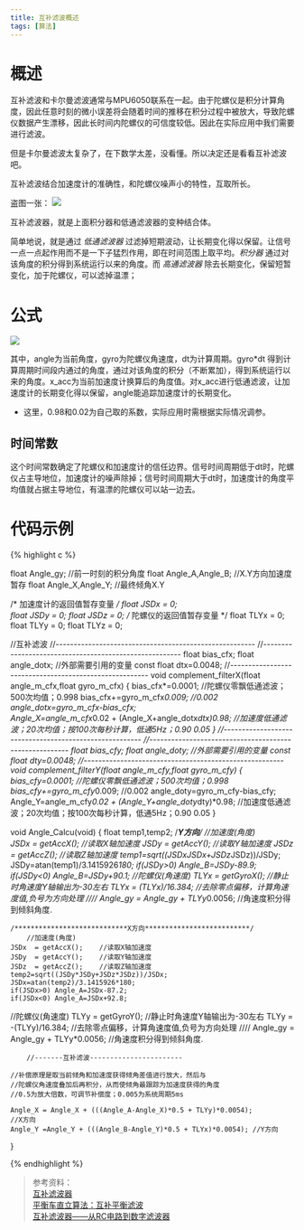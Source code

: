```yaml
---
title: 互补滤波概述
tags: [算法]
---
```


# 概述

互补滤波和卡尔曼滤波通常与MPU6050联系在一起。由于陀螺仪是积分计算角度，因此任意时刻的微小误差将会随着时间的推移在积分过程中被放大，导致陀螺仪数据产生漂移，因此长时间内陀螺仪的可信度较低。因此在实际应用中我们需要进行滤波。

但是卡尔曼滤波太复杂了，在下数学太差，没看懂。所以决定还是看看互补滤波吧。

互补滤波结合加速度计的准确性，和陀螺仪噪声小的特性，互取所长。

盗图一张：
![](http://img.blog.csdn.net/20160904133458193)

互补滤波器，就是上面积分器和低通滤波器的变种结合体。

简单地说，就是通过 *低通滤波器* 过滤掉短期波动，让长期变化得以保留。让信号一点一点起作用而不是一下子猛烈作用，即在时间范围上取平均。*积分器* 通过对该角度的积分得到系统运行以来的角度。而 *高通滤波器* 除去长期变化，保留短暂变化，加于陀螺仪，可以滤掉温漂；

# 公式

![](http://miaowlabs.com/img/wiki/complementary-filter-01.png)

其中，angle为当前角度，gyro为陀螺仪角速度，dt为计算周期。gyro*dt 得到计算周期时间段内通过的角度，通过对该角度的积分（不断累加），得到系统运行以来的角度。x_acc为当前加速度计换算后的角度值。对x_acc进行低通滤波，让加速度计的长期变化得以保留，angle能追踪加速度计的长期变化。

* 这里，0.98和0.02为自己取的系数，实际应用时需根据实际情况调参。

## 时间常数
这个时间常数确定了陀螺仪和加速度计的信任边界。信号时间周期低于dt时，陀螺仪占主导地位，加速度计的噪声除掉；信号时间周期大于dt时，加速度计的角度平均值就占据主导地位，有温漂的陀螺仪可以站一边去。


# 代码示例

{% highlight c %}

float Angle_gy;         //前一时刻的积分角度
float Angle_A,Angle_B;	//X.Y方向加速度暂存
float Angle_X,Angle_Y;	//最终倾角X.Y

/* 加速度计的返回值暂存变量 */
float JSDx = 0;		
float JSDy = 0;
float JSDz = 0;
/* 陀螺仪的返回值暂存变量 */
float TLYx = 0;
float TLYy = 0;
float TLYz = 0;


//互补滤波
//-------------------------------------------------------
//-------------------------------------------------------
float bias_cfx;
float angle_dotx; 		//外部需要引用的变量
const float dtx=0.0048;
//-------------------------------------------------------
void complement_filterX(float angle_m_cfx,float gyro_m_cfx)
{
	bias_cfx*=0.0001;			       //陀螺仪零飘低通滤波；500次均值；0.998
	bias_cfx+=gyro_m_cfx*0.009;		   //0.002
	angle_dotx=gyro_m_cfx-bias_cfx;		   
	Angle_X=angle_m_cfx*0.02 + (Angle_X+angle_dotx*dtx)*0.98;
	//加速度低通滤波；20次均值；按100次每秒计算，低通5Hz；0.90 0.05
}
//-------------------------------------------------------
//-------------------------------------------------------
float bias_cfy;
float angle_doty; 		//外部需要引用的变量
const float dty=0.0048;
//-------------------------------------------------------
void complement_filterY(float angle_m_cfy,float gyro_m_cfy)
{
	bias_cfy*=0.0001;			       //陀螺仪零飘低通滤波；500次均值；0.998
	bias_cfy+=gyro_m_cfy*0.009;		   //0.002
	angle_doty=gyro_m_cfy-bias_cfy;		   
	Angle_Y=angle_m_cfy*0.02 + (Angle_Y+angle_doty*dty)*0.98;
	//加速度低通滤波；20次均值；按100次每秒计算，低通5Hz；0.90 0.05
}

void Angle_Calcu(void)
{
	float temp1,temp2;
	/****************************Y方向**************************/
		//加速度(角度)			
	JSDx  = getAccX();	  //读取X轴加速度
	JSDy  = getAccY();	  //读取Y轴加速度
	JSDz  = getAccZ();	  //读取Z轴加速度
	temp1=sqrt((JSDx*JSDx+JSDz*JSDz))/JSDy;
	JSDy=atan(temp1)/3.1415926*180;
	if(JSDy>0) Angle_B=JSDy-89.9;
	if(JSDy<0) Angle_B=JSDy+90.1;
  //陀螺仪(角速度)
	TLYx = getGyroX();	      //静止时角速度Y轴输出为-30左右
	TLYx = (TLYx)/16.384;         //去除零点偏移，计算角速度值,负号为方向处理
////	Angle_gy = Angle_gy + TLYy*0.0056;  //角速度积分得到倾斜角度.

	/****************************X方向**************************/
		//加速度(角度)
	JSDx  = getAccX();	  //读取X轴加速度
	JSDy  = getAccY();	  //读取Y轴加速度
	JSDz  = getAccZ();	  //读取Z轴加速度
	temp2=sqrt((JSDy*JSDy+JSDz*JSDz))/JSDx;
	JSDx=atan(temp2)/3.1415926*180;
	if(JSDx>0) Angle_A=JSDx-87.2;
	if(JSDx<0) Angle_A=JSDx+92.8;
  //陀螺仪(角速度)
	TLYy = getGyroY();	      //静止时角速度Y轴输出为-30左右
	TLYy = -(TLYy)/16.384;         //去除零点偏移，计算角速度值,负号为方向处理
////	Angle_gy = Angle_gy + TLYy*0.0056;  //角速度积分得到倾斜角度.

		//-------互补滤波-----------------------

	//补偿原理是取当前倾角和加速度获得倾角差值进行放大，然后与
    //陀螺仪角速度叠加后再积分，从而使倾角最跟踪为加速度获得的角度
	//0.5为放大倍数，可调节补偿度；0.005为系统周期5ms

	Angle_X = Angle_X + (((Angle_A-Angle_X)*0.5 + TLYy)*0.0054);		//X方向
	Angle_Y =Angle_Y + (((Angle_B-Angle_Y)*0.5 + TLYx)*0.0054);	//Y方向

}


{% endhighlight %}
> 参考资料：  
[互补滤波器](http://miaowlabs.com/wiki/Mwbalanced/complementary-filter.html)  
[平衡车直立算法：互补平衡滤波](http://feichashao.com/balance_filter/)  
[互补滤波器——从RC电路到数字滤波器](http://blog.csdn.net/luoshi006/article/details/51459884#%E4%B8%80%E9%98%B6%E4%BD%8E%E9%80%9A%E6%BB%A4%E6%B3%A2%E5%99%A8)
